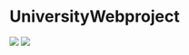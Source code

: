 # UniversityWebproject
<img src="https://img.shields.io/badge/Language-C%23-green" />
<img src="https://img.shields.io/badge/Framework-asp.net%20core-green" />

